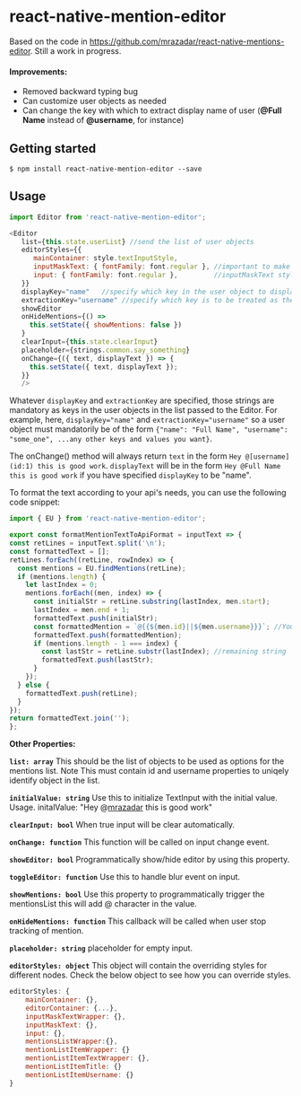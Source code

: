 
# react-native-mention-editor

Based on the code in https://github.com/mrazadar/react-native-mentions-editor. Still a work in progress.

#### Improvements: 
 - Removed backward typing bug
 - Can customize user objects as needed 
 - Can change the key with which to extract display name of user (**@Full Name** instead of **@username**, for instance)

## Getting started

`$ npm install react-native-mention-editor --save`

## Usage
```javascript
import Editor from 'react-native-mention-editor';

<Editor
   list={this.state.userList} //send the list of user objects
   editorStyles={{
      mainContainer: style.textInputStyle,
      inputMaskText: { fontFamily: font.regular }, //important to make sure input and 
      input: { fontFamily: font.regular },         //inputMaskText styles match exactly
   }}
   displayKey="name"   //specify which key in the user object to display
   extractionKey="username" //specify which key is to be treated as the unique ID of user objects
   showEditor
   onHideMentions={() =>
     this.setState({ showMentions: false })
   }
   clearInput={this.state.clearInput}
   placeholder={strings.common.say_something}
   onChange={({ text, displayText }) => {
     this.setState({ text, displayText });
   }}
   />
```
  Whatever `displayKey` and `extractionKey` are specified, those strings are mandatory as keys in the user objects in the list passed to the Editor. For example, here, `displayKey="name"` and `extractionKey="username"` so a user object must mandatorily be of the form `{"name": "Full Name", "username": "some_one", ...any other keys and values you want}`.
  
  The onChange() method will always return ```text``` in the form ```Hey @[username](id:1) this is good work```. ```displayText``` will be in the form ```Hey @Full Name this is good work``` if you have specified ```displayKey``` to be "name". 
  
  To format the text according to your api's needs, you can use the following code snippet:
  
  ```javascript
  import { EU } from 'react-native-mention-editor';
  
  export const formatMentionTextToApiFormat = inputText => {
  const retLines = inputText.split('\n');
  const formattedText = [];
  retLines.forEach((retLine, rowIndex) => {
    const mentions = EU.findMentions(retLine);
    if (mentions.length) {
      let lastIndex = 0;
      mentions.forEach((men, index) => {
        const initialStr = retLine.substring(lastIndex, men.start);
        lastIndex = men.end + 1;
        formattedText.push(initialStr);
        const formattedMention = `@{{${men.id}||${men.username}}}`; //You can format the mention text anyway you want here. Remember that text will always have id as the extractionKey you specified
        formattedText.push(formattedMention);
        if (mentions.length - 1 === index) {
          const lastStr = retLine.substr(lastIndex); //remaining string
          formattedText.push(lastStr);
        }
      });
    } else {
      formattedText.push(retLine);
    }
  });
  return formattedText.join('');
};

  ```
  
  **Other Properties:**
  
  **`list: array`** This should be the list of objects to be used as options for the mentions list. Note This must contain id and username properties to uniqely identify object in the list.

**`initialValue: string`** Use this to initialize TextInput with the initial value. Usage. initalValue: "Hey @[mrazadar](id:1) this is good work"

**`clearInput: bool`** When true input will be clear automatically.

**`onChange: function`** This function will be called on input change event.

**`showEditor: bool`** Programmatically show/hide editor by using this property.

**`toggleEditor: function`** Use this to handle blur event on input.

**`showMentions: bool`** Use this property to programmatically trigger the mentionsList this will add @ character in the value.

**`onHideMentions: function`** This callback will be called when user stop tracking of mention.

**`placeholder: string`** placeholder for empty input.

**`editorStyles: object`** This object will contain the overriding styles for different nodes. Check the below object to see how you can override styles.

```javascript
editorStyles: {
    mainContainer: {}, 
    editorContainer: {...}, 
    inputMaskTextWrapper: {},
    inputMaskText: {},
    input: {},
    mentionsListWrapper:{},
    mentionListItemWrapper: {} 
    mentionListItemTextWrapper: {},
    mentionListItemTitle: {}
    mentionListItemUsername: {}
}
```
